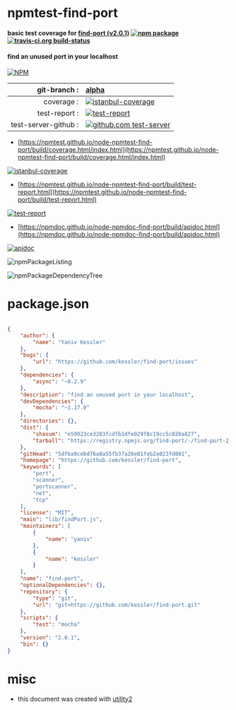 # npmtest-find-port

#### basic test coverage for  [find-port (v2.0.1)](https://github.com/kessler/find-port)  [![npm package](https://img.shields.io/npm/v/npmtest-find-port.svg?style=flat-square)](https://www.npmjs.org/package/npmtest-find-port) [![travis-ci.org build-status](https://api.travis-ci.org/npmtest/node-npmtest-find-port.svg)](https://travis-ci.org/npmtest/node-npmtest-find-port)

#### find an unused port in your localhost

[![NPM](https://nodei.co/npm/find-port.png?downloads=true&downloadRank=true&stars=true)](https://www.npmjs.com/package/find-port)

| git-branch : | [alpha](https://github.com/npmtest/node-npmtest-find-port/tree/alpha)|
|--:|:--|
| coverage : | [![istanbul-coverage](https://npmtest.github.io/node-npmtest-find-port/build/coverage.badge.svg)](https://npmtest.github.io/node-npmtest-find-port/build/coverage.html/index.html)|
| test-report : | [![test-report](https://npmtest.github.io/node-npmtest-find-port/build/test-report.badge.svg)](https://npmtest.github.io/node-npmtest-find-port/build/test-report.html)|
| test-server-github : | [![github.com test-server](https://npmtest.github.io/node-npmtest-find-port/GitHub-Mark-32px.png)](https://npmtest.github.io/node-npmtest-find-port/build/app/index.html) | | build-artifacts : | [![build-artifacts](https://npmtest.github.io/node-npmtest-find-port/glyphicons_144_folder_open.png)](https://github.com/npmtest/node-npmtest-find-port/tree/gh-pages/build)|

- [https://npmtest.github.io/node-npmtest-find-port/build/coverage.html/index.html](https://npmtest.github.io/node-npmtest-find-port/build/coverage.html/index.html)

[![istanbul-coverage](https://npmtest.github.io/node-npmtest-find-port/build/screenCapture.buildCi.browser.%252Ftmp%252Fbuild%252Fcoverage.lib.html.png)](https://npmtest.github.io/node-npmtest-find-port/build/coverage.html/index.html)

- [https://npmtest.github.io/node-npmtest-find-port/build/test-report.html](https://npmtest.github.io/node-npmtest-find-port/build/test-report.html)

[![test-report](https://npmtest.github.io/node-npmtest-find-port/build/screenCapture.buildCi.browser.%252Ftmp%252Fbuild%252Ftest-report.html.png)](https://npmtest.github.io/node-npmtest-find-port/build/test-report.html)

- [https://npmdoc.github.io/node-npmdoc-find-port/build/apidoc.html](https://npmdoc.github.io/node-npmdoc-find-port/build/apidoc.html)

[![apidoc](https://npmdoc.github.io/node-npmdoc-find-port/build/screenCapture.buildCi.browser.%252Ftmp%252Fbuild%252Fapidoc.html.png)](https://npmdoc.github.io/node-npmdoc-find-port/build/apidoc.html)

![npmPackageListing](https://npmtest.github.io/node-npmtest-find-port/build/screenCapture.npmPackageListing.svg)

![npmPackageDependencyTree](https://npmtest.github.io/node-npmtest-find-port/build/screenCapture.npmPackageDependencyTree.svg)



# package.json

```json

{
    "author": {
        "name": "Yaniv Kessler"
    },
    "bugs": {
        "url": "https://github.com/kessler/find-port/issues"
    },
    "dependencies": {
        "async": "~0.2.9"
    },
    "description": "find an unused port in your localhost",
    "devDependencies": {
        "mocha": "~1.17.0"
    },
    "directories": {},
    "dist": {
        "shasum": "e59923ce3283fcdfb1dfe029f8c19cc5c020a827",
        "tarball": "https://registry.npmjs.org/find-port/-/find-port-2.0.1.tgz"
    },
    "gitHead": "5dfba9cebd76a8a55fb37a26e01feb2a023fd001",
    "homepage": "https://github.com/kessler/find-port",
    "keywords": [
        "port",
        "scanner",
        "portscanner",
        "net",
        "tcp"
    ],
    "license": "MIT",
    "main": "lib/findPort.js",
    "maintainers": [
        {
            "name": "yaniv"
        },
        {
            "name": "kessler"
        }
    ],
    "name": "find-port",
    "optionalDependencies": {},
    "repository": {
        "type": "git",
        "url": "git+https://github.com/kessler/find-port.git"
    },
    "scripts": {
        "test": "mocha"
    },
    "version": "2.0.1",
    "bin": {}
}
```



# misc
- this document was created with [utility2](https://github.com/kaizhu256/node-utility2)
